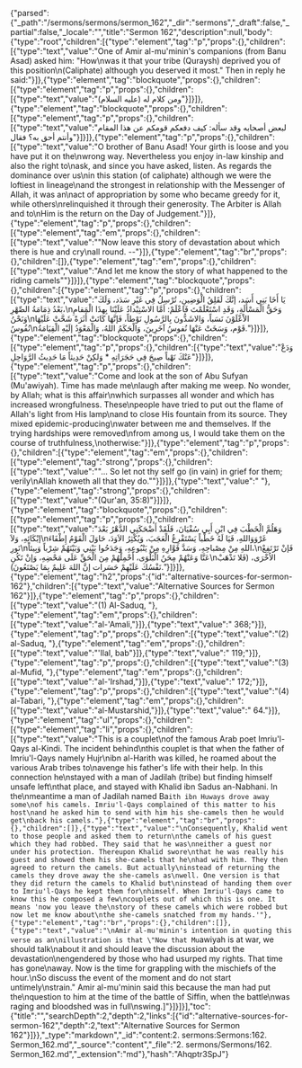 {"parsed":{"_path":"/sermons/sermons/sermon_162","_dir":"sermons","_draft":false,"_partial":false,"_locale":"","title":"Sermon 162","description":null,"body":{"type":"root","children":[{"type":"element","tag":"p","props":{},"children":[{"type":"text","value":"One of Amir al-mu'minin's companions (from Banu Asad) asked him: \"How\nwas it that your tribe (Quraysh) deprived you of this position\n(Caliphate) although you deserved it most.\" Then in reply he said:"}]},{"type":"element","tag":"blockquote","props":{},"children":[{"type":"element","tag":"p","props":{},"children":[{"type":"text","value":"ومن كلام له (عليه السلام)"}]}]},{"type":"element","tag":"blockquote","props":{},"children":[{"type":"element","tag":"p","props":{},"children":[{"type":"text","value":"لبعض أصحابه وقد سأله: كيف دفعكم قومكم عن هذا المقام وأنتم أحق به؟ فقال"}]}]},{"type":"element","tag":"p","props":{},"children":[{"type":"text","value":"O brother of Banu Asad! Your girth is loose and you have put it on the\nwrong way. Nevertheless you enjoy in-law kinship and also the right to\nask, and since you have asked, listen. As regards the dominance over us\nin this station (of caliphate) although we were the loftiest in lineage\nand the strongest in relationship with the Messenger of Allah, it was an\nact of appropriation by some who became greedy for it, while others\nrelinquished it through their generosity. The Arbiter is Allah and to\nHim is the return on the Day of Judgement."}]},{"type":"element","tag":"p","props":{},"children":[{"type":"element","tag":"em","props":{},"children":[{"type":"text","value":"\"Now leave this story of devastation about which there is hue and cry\nall round. --"}]},{"type":"element","tag":"br","props":{},"children":[]},{"type":"element","tag":"em","props":{},"children":[{"type":"text","value":"And let me know the story of what happened to the riding camels\""}]}]},{"type":"element","tag":"blockquote","props":{},"children":[{"type":"element","tag":"p","props":{},"children":[{"type":"text","value":"يَا أَخَا بَنِي أَسَد، إنَّكَ لَقَلِقُ الْوَضِينِ، تُرْسِلُ فِي غَيْرِ سَدَد، وَلَكَ بَعْدُ ذِمَامَةُ الصِّهْرِ،\nوَحَقُّ الْمَسْأَلَةِ، وَقَدِ اسْتَعْلَمْتَ فَاعْلَمْ: أمَّا الاسْتِبْدادُ عَلَيْنَا بِهذَا الْمَقامِ وَنَحْنُ\nالاْعْلَوْنَ نَسَباً، وَالاشَدُّونَ بِالرَّسُولِ نَوْطاً، فَإنَّهَا كَانَتْ أَثَرَةً شَحَّتْ عَلَيْهَا نُفُوسُ\nقَوْم، وَسَخَتْ عَنْهَا نُفوسُ آخَرِينَ، وَالْحَكَمُ اللهُ، وَالْمَعْوَدُ إلَيْهِ الْقِيَامَةُ."}]}]},{"type":"element","tag":"blockquote","props":{},"children":[{"type":"element","tag":"p","props":{},"children":[{"type":"text","value":"وَدَعْ عَنْكَ نَهْباً صِيحَ فِي حَجَرَاتِهِ * وَلكِنْ حَدِيثاً مَا حَدِيثُ الرَّوَاحِلِ"}]}]},{"type":"element","tag":"p","props":{},"children":[{"type":"text","value":"Come and look at the son of Abu Sufyan (Mu'awiyah). Time has made me\nlaugh after making me weep. No wonder, by Allah; what is this affair\nwhich surpasses all wonder and which has increased wrongfulness. These\npeople have tried to put out the flame of Allah's light from His lamp\nand to close His fountain from its source. They mixed epidemic-producing\nwater between me and themselves. If the trying hardships were removed\nfrom among us, I would take them on the course of truthfulness,\notherwise:"}]},{"type":"element","tag":"p","props":{},"children":[{"type":"element","tag":"em","props":{},"children":[{"type":"element","tag":"strong","props":{},"children":[{"type":"text","value":"\"... So let not thy self go (in vain) in grief for them; verily\nAllah knoweth all that they do.\""}]}]},{"type":"text","value":" "},{"type":"element","tag":"strong","props":{},"children":[{"type":"text","value":"(Qur'an, 35:8)"}]}]},{"type":"element","tag":"blockquote","props":{},"children":[{"type":"element","tag":"p","props":{},"children":[{"type":"text","value":"وَهَلُمَّ الْخَطْبَ فِي ابْنِ أَبِي سُفْيَانَ، فَلَقَدْ أَضْحَكَنِي الدَّهْرُ بَعْدَ إبْكَائِهِ، وَلاَ\nغَرْوَوَاللهِ، فَيَا لَهُ خَطْباً يَسْتَفْرِغُ الْعَجَبَ، وَيُكْثِرُ الاَوَدَ، حَاوَلَ الْقَوْمُ إِطْفَاءَ نَورِ\nاللهِ مِنْ مِصْباحِهِ، وَسَدَّ فَوَّارِهِ مِنْ يَنْبُوعِهِ، وَجَدَحُوا بَيْنِي وَبَيْنَهُمْ شِرْباً وَبِيئاً،\nفَإنْ تَرْتَفِعْ عَنَّا وَعَنْهُمْ مِحَنُ الْبَلْوَى، أَحْمِلْهُمْ مِنَ الْحَقِّ عَلَى مَحْضِهِ، وَإنْ تَكُنِ\nالاُخْرَى، (فَلا تَذْهَبْ نَفْسُكَ عَلَيْهِمْ حَسَرات إنَّ اللهَ عَلِيمٌ بِمَا يَصْنَعُونَ)."}]}]},{"type":"element","tag":"h2","props":{"id":"alternative-sources-for-sermon-162"},"children":[{"type":"text","value":"Alternative Sources for Sermon 162"}]},{"type":"element","tag":"p","props":{},"children":[{"type":"text","value":"(1) Al-Saduq, "},{"type":"element","tag":"em","props":{},"children":[{"type":"text","value":"al-'Amali,"}]},{"type":"text","value":" 368;"}]},{"type":"element","tag":"p","props":{},"children":[{"type":"text","value":"(2) al-Saduq, "},{"type":"element","tag":"em","props":{},"children":[{"type":"text","value":"'Ilal, bab"}]},{"type":"text","value":" 119;"}]},{"type":"element","tag":"p","props":{},"children":[{"type":"text","value":"(3) al-Mufid, "},{"type":"element","tag":"em","props":{},"children":[{"type":"text","value":"al-'Irshad,"}]},{"type":"text","value":" 172;"}]},{"type":"element","tag":"p","props":{},"children":[{"type":"text","value":"(4) al-Tabari, "},{"type":"element","tag":"em","props":{},"children":[{"type":"text","value":"al-Mustarshid,"}]},{"type":"text","value":" 64."}]},{"type":"element","tag":"ul","props":{},"children":[{"type":"element","tag":"li","props":{},"children":[{"type":"text","value":"This is a couplet\nof the famous Arab poet Imriu'l-Qays al-Kindi. The incident behind\nthis couplet is that when the father of Imriu'l-Qays namely Hujr\nibn al-Harith was killed, he roamed about the various Arab tribes to\navenge his father's life with their help. In this connection he\nstayed with a man of Jadilah (tribe) but finding himself unsafe left\nthat place, and stayed with Khalid ibn Sadus an-Nabhani. In the\nmeantime a man of Jadilah named Ba`ith ibn Huways drove away some\nof his camels. Imriu'l-Qays complained of this matter to his host\nand he asked him to send with him his she-camels then he would get\nback his camels."},{"type":"element","tag":"br","props":{},"children":[]},{"type":"text","value":"\nConsequently, Khalid went to those people and asked them to return\nthe camels of his guest which they had robbed. They said that he was\nneither a guest nor under his protection. Thereupon Khalid swore\nthat he was really his guest and showed them his she-camels that he\nhad with him. They then agreed to return the camels. But actually\ninstead of returning the camels they drove away the she-camels as\nwell. One version is that they did return the camels to Khalid but\ninstead of handing them over to Imriu'l-Qays he kept them for\nhimself. When Imriu'l-Qays came to know this he composed a few\ncouplets out of which this is one. It means 'now you leave the\nstory of these camels which were robbed but now let me know about\nthe she-camels snatched from my hands.'"},{"type":"element","tag":"br","props":{},"children":[]},{"type":"text","value":"\nAmir al-mu'minin's intention in quoting this verse as an\nillustration is that \"Now that Mu`awiyah is at war, we should talk\nabout it and should leave the discussion about the devastation\nengendered by those who had usurped my rights. That time has gone\naway. Now is the time for grappling with the mischiefs of the hour.\nSo discuss the event of the moment and do not start untimely\nstrain.\" Amir al-mu'minin said this because the man had put the\nquestion to him at the time of the battle of Siffin, when the battle\nwas raging and bloodshed was in full\nswing.]"}]}]}],"toc":{"title":"","searchDepth":2,"depth":2,"links":[{"id":"alternative-sources-for-sermon-162","depth":2,"text":"Alternative Sources for Sermon 162"}]}},"_type":"markdown","_id":"content:2. sermons:Sermons:162. Sermon_162.md","_source":"content","_file":"2. sermons/Sermons/162. Sermon_162.md","_extension":"md"},"hash":"Ahqptr3SpJ"}